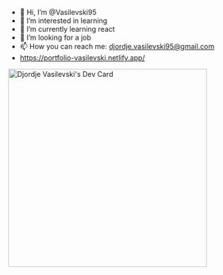 - 👋 Hi, I’m @Vasilevski95
- 👀 I’m interested in learning
- 🌱 I’m currently learning react
- 💞️ I’m looking for a job
- 📫 How you can reach me: djordje.vasilevski95@gmail.com
- https://portfolio-vasilevski.netlify.app/

<a href="https://app.daily.dev/Vasilevski95"><img src="https://api.daily.dev/devcards/1340130792f545b9a617e69f6d8024a5.png?r=vw2" width="400" alt="Djordje Vasilevski's Dev Card"/></a>

<!---
Vasilevski95/Vasilevski95 is a ✨ special ✨ repository because its `README.md` (this file) appears on your GitHub profile.
You can click the Preview link to take a look at your changes.
--->
